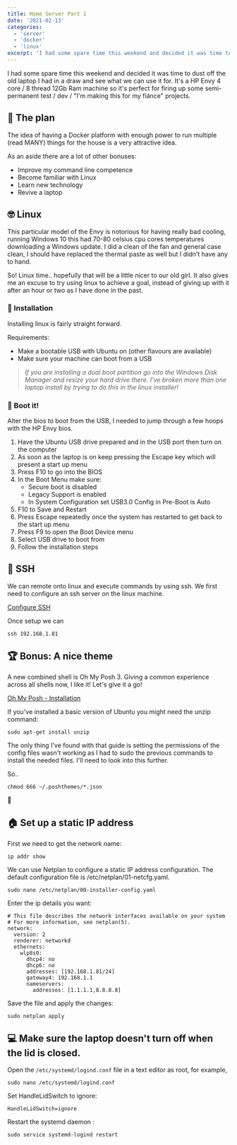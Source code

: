 ```yaml
---
title: Home Server Part 1
date: '2021-02-13'
categories:
  - 'server'
  - 'docker'
  - 'linux'
excerpt: 'I had some spare time this weekend and decided it was time to dust off the old laptop I had in a draw and see what we can use it for...'
---
```


I had some spare time this weekend and decided it was time to dust off the old laptop I had in a draw and see what we can use it for. It's a HP Envy 4 core / 8 thread 12Gb Ram machine so it's perfect for firing up some semi-permanent test / dev / "I'm making this for my fiánce" projects.

## 📜 The plan

The idea of having a Docker platform with enough power to run multiple (read MANY) things for the house is a very attractive idea.

As an aside there are a lot of other bonuses:

- Improve my command line competence
- Become familiar with Linux
- Learn new technology
- Revive a laptop

## 🤓 Linux

This particular model of the Envy is notorious for having really bad cooling, running Windows 10 this had 70-80 celsius cpu cores temperatures downloading a Windows update. I did a clean of the fan and general case clean, I should have replaced the thermal paste as well but I didn't have any to hand.

So! Linux time.. hopefully that will be a little nicer to our old girl. It also gives me an excuse to try using linux to achieve a goal, instead of giving up with it after an hour or two as I have done in the past.

### 💾 Installation

Installing linux is fairly straight forward.

Requirements:

- Make a bootable USB with Ubuntu on (other flavours are available)
- Make sure your machine can boot from a USB

> _If you are installing a dual boot partition go into the Windows Disk Manager and resize your hard drive there. I've broken more than one laptop install by trying to do this in the linux installer!_

### 🥾 Boot it!

Alter the bios to boot from the USB, I needed to jump through a few hoops with the HP Envy bios.

1.  Have the Ubuntu USB drive prepared and in the USB port then turn on the computer
2.  As soon as the laptop is on keep pressing the Escape key which will present a start up menu
3.  Press F10 to go into the BIOS
4.  In the Boot Menu make sure:
    - Secure boot is disabled
    - Legacy Support is enabled
    - In System Configuration set USB3.0 Config in Pre-Boot is Auto
5.  F10 to Save and Restart
6.  Press Escape repeatedly once the system has restarted to get back to the start up menu
7.  Press F9 to open the Boot Device menu
8.  Select USB drive to boot from
9.  Follow the installation steps

## 🤫 SSH

We can remote onto linux and execute commands by using ssh. We first need to configure an ssh server on the linux machine.

[Configure SSH](https://vitux.com/how-to-remotely-manage-a-ubuntu-server-with-ssh/)

Once setup we can

```shell
ssh 192.168.1.81
```

## 🏆 Bonus: A nice theme

A new combined shell is Oh My Posh 3. Giving a common experience across all shells now, I like it! Let's give it a go!

[Oh My Posh - Installation](https://ohmyposh.dev/docs/installation)

If you've installed a basic version of Ubuntu you might need the unzip command:

```shell
sudo apt-get install unzip
```

The only thing I've found with that guide is setting the permissions of the config files wasn't working as I had to sudo the previous commands to install the needed files. I'll need to look into this further.

So..

```shell
chmod 666 ~/.poshthemes/*.json
```

😬

## 🏠 Set up a static IP address

First we need to get the network name:

```shell
ip addr show
```

<!-- ![](images/ipaddrshow.jpg) -->

We can use Netplan to configure a static IP address configuration. The default configuration file is /etc/netplan/01-netcfg.yaml.

```shell
sudo nano /etc/netplan/00-installer-config.yaml
```

Enter the ip details you want:

```
# This file describes the network interfaces available on your system
# For more information, see netplan(5).
network:
  version: 2
  renderer: networkd
  ethernets:
    wlp8s0:
      dhcp4: no
      dhcp6: no
      addresses: [192.168.1.81/24]
      gateway4: 192.168.1.1
      nameservers:
        addresses: [1.1.1.1,8.8.8.8]
```

Save the file and apply the changes:

```
sudo netplan apply
```

## 💻 Make sure the laptop doesn't turn off when the lid is closed.

Open the `/etc/systemd/logind.conf` file in a text editor as root, for example,

```shell
sudo nano /etc/systemd/logind.conf
```

Set HandleLidSwitch to ignore:

```
HandleLidSwitch=ignore
```

Restart the systemd daemon :

```shell
sudo service systemd-logind restart
```
